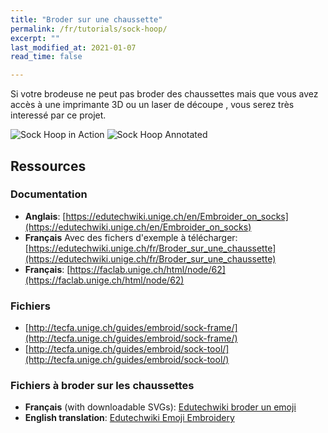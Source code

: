 ```yaml
---
title: "Broder sur une chaussette"
permalink: /fr/tutorials/sock-hoop/
excerpt: ""
last_modified_at: 2021-01-07
read_time: false

---
```

 Si votre brodeuse ne peut pas broder des chaussettes mais que vous avez accès à  une imprimante 3D ou un laser de découpe , vous serez  très interessé par ce projet.

![Sock Hoop in Action](/assets/images/tutorials/sock-hoop/sock-hoop-in-action.jpg)
![Sock Hoop Annotated](/assets/images/tutorials/sock-hoop/sock-hoop-annotated.jpg)

## Ressources

### Documentation
* **Anglais**: [https://edutechwiki.unige.ch/en/Embroider_on_socks](https://edutechwiki.unige.ch/en/Embroider_on_socks)
* **Français** Avec des fichers d'exemple à télécharger: [https://edutechwiki.unige.ch/fr/Broder_sur_une_chaussette](https://edutechwiki.unige.ch/fr/Broder_sur_une_chaussette)
* **Français**: [https://faclab.unige.ch/html/node/62](https://faclab.unige.ch/html/node/62)

### Fichiers
* [http://tecfa.unige.ch/guides/embroid/sock-frame/](http://tecfa.unige.ch/guides/embroid/sock-frame/)
* [http://tecfa.unige.ch/guides/embroid/sock-tool/](http://tecfa.unige.ch/guides/embroid/sock-tool/)

### Fichiers à broder sur les chaussettes

* **Français** (with downloadable SVGs): [Edutechwiki broder un emoji](https://edutechwiki.unige.ch/fr/InkStitch_-_broder_un_emoji)
* **English translation**: [Edutechwiki Emoji Embroidery](https://edutechwiki.unige.ch/en/InkStitch_-_emoji_embroidery)
